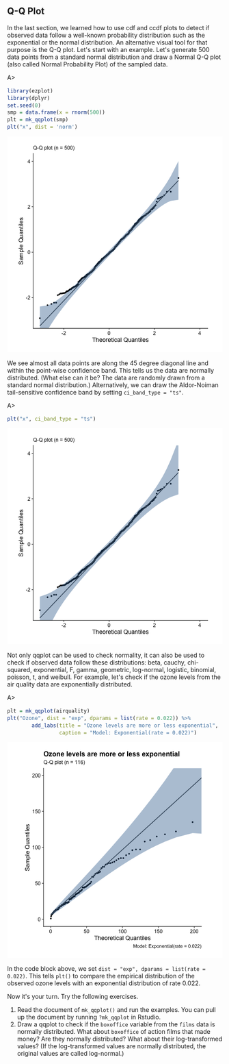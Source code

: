 ## Q-Q Plot

In the last section, we learned how to use cdf and ccdf plots to detect if observed data follow a well-known probability distribution such as the exponential or the normal distribution. An alternative visual tool for that purpose is the Q-Q plot. Let's start with an example. Let's generate 500 data points from a standard normal distribution and draw a Normal Q-Q plot (also called Normal Probability Plot) of the sampled data.

A>
```r
library(ezplot)
library(dplyr)
set.seed(0)
smp = data.frame(x = rnorm(500))
plt = mk_qqplot(smp)
plt("x", dist = 'norm')
```

![Q-Q plot of standard normal sample data with point-wise confidence band](images/qqplot_smp_p1-1.png)

We see almost all data points are along the 45 degree diagonal line and within 
the point-wise confidence band. This tells us the data are normally 
distributed. (What else can it be? The data are randomly drawn from a standard 
normal distribution.) Alternatively, we can draw the Aldor-Noiman tail-sensitive confidence band by setting `ci_band_type = "ts"`.

A>
```r
plt("x", ci_band_type = "ts")
```

![Q-Q plot of standard normal sample data with tail-sensitive confidence band](images/qqplot_smp_p2-1.png)

Not only qqplot can be used to check normality, it can also be used to check if
observed data follow these distributions: beta, cauchy, chi-squared, exponential, F, gamma, geometric, log-normal, logistic, binomial, poisson, t, and weibull. For example, let's check if the ozone levels from the air quality data are exponentially distributed.

A>
```r
plt = mk_qqplot(airquality)
plt("Ozone", dist = "exp", dparams = list(rate = 0.022)) %>% 
        add_labs(title = "Ozone levels are more or less exponential",
                 caption = "Model: Exponential(rate = 0.022)")
```

![Exponential Q-Q Plot of Ozone Levels](images/qqplot_ozone-1.png)

In the code block above, we set `dist = "exp", dparams = list(rate = 0.022)`. 
This tells `plt()` to compare the empirical distribution of the observed ozone levels with an exponential distribution of rate 0.022. 

Now it's your turn. Try the following exercises.

1. Read the document of `mk_qqplot()` and run the examples. You can pull up the 
document by running `?mk_qqplot` in Rstudio. 
2. Draw a qqplot to check if the `boxoffice` variable from the `films` data is normally distributed. What about `boxoffice` of action films that made money? Are they normally distributed? What about their log-transformed values? (If the log-transformed values are normally distributed, the original values are called log-normal.)
